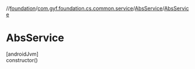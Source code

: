 //[foundation](../../../index.md)/[com.gyf.foundation.cs.common.service](../index.md)/[AbsService](index.md)/[AbsService](-abs-service.md)

# AbsService

[androidJvm]\
constructor()